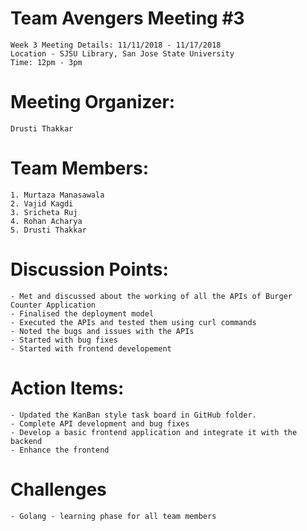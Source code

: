 # Team Avengers Meeting #3

    Week 3 Meeting Details: 11/11/2018 - 11/17/2018
    Location - SJSU Library, San Jose State University
    Time: 12pm - 3pm

# Meeting Organizer:

    Drusti Thakkar

# Team Members:

    1. Murtaza Manasawala
    2. Vajid Kagdi
    3. Sricheta Ruj
    4. Rohan Acharya
    5. Drusti Thakkar

# Discussion Points:

    - Met and discussed about the working of all the APIs of Burger Counter Application
    - Finalised the deployment model
    - Executed the APIs and tested them using curl commands
    - Noted the bugs and issues with the APIs
    - Started with bug fixes
    - Started with frontend developement

# Action Items:

    - Updated the KanBan style task board in GitHub folder.
    - Complete API development and bug fixes
    - Develop a basic frontend application and integrate it with the backend
    - Enhance the frontend

# Challenges

    - Golang - learning phase for all team members
